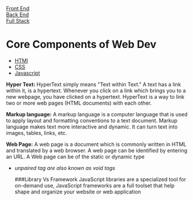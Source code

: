 [Front End](https://en.wikipedia.org/wiki/Front-end_web_development)
<br>
[Back End](https://www.codecademy.com/article/back-end-architecture)
<br>
[Full Stack](https://www.geeksforgeeks.org/what-is-full-stack-development/)
<br>
# Core Components of Web Dev
- [HTMl](https://www.javatpoint.com/html-tutorial)
- [CSS](https://www.javatpoint.com/css-tutorial)
- [Javascript](https://www.javatpoint.com/javascript-tutorial)

**Hyper Text:** HyperText simply means "Text within Text." A text has a link within it, is a hypertext. Whenever you click on a link which brings you to a new webpage, you have clicked on a hypertext. HyperText is a way to link two or more web pages (HTML documents) with each other.

**Markup language:** A markup language is a computer language that is used to apply layout and formatting conventions to a text document. Markup language makes text more interactive and dynamic. It can turn text into images, tables, links, etc.

**Web Page:** A web page is a document which is commonly written in HTML and translated by a web browser. A web page can be identified by entering an URL. A Web page can be of the static or dynamic type

- _unpaired tag are also known as void tags_

  ###Library Vs Framework
  JavaScript libraries are a specialized tool for on-demand use, JavaScript frameworks are a full toolset that help shape and organize your website or web application
